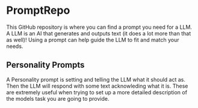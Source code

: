 # PromptRepo
This GitHub repository is where you can find a prompt you need for a LLM. A LLM is an AI that generates and outputs text (it does a lot more than that as well)! Using a prompt can help guide the LLM to fit and match your needs.

## Personality Prompts
A Personality prompt is setting and telling the LLM what it should act as. Then the LLM will respond with some text acknowleding what it is. These are extremely useful when trying to set up a more detailed description of the models task you are going to provide.
